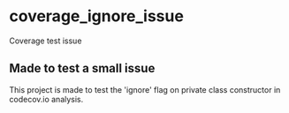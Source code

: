 # coverage_ignore_issue

Coverage test issue

## Made to test a small issue 

This project is made to test the 'ignore' flag on private class constructor 
in codecov.io analysis.